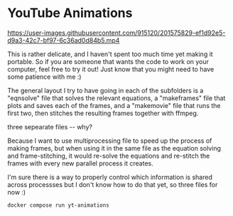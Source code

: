 # YouTube Animations



https://user-images.githubusercontent.com/915120/201575829-ef1d92e5-d9a3-42c7-bf97-6c36ad0d84b5.mp4


This is rather delicate, and I haven't spent too much time yet making it portable. So if you are someone that wants the code to work on your computer, feel free to try it out!
Just know that you might need to have some patience with me :)


The general layout I try to have going in each of the subfolders is a "eqnsolve" file that solves the relevant equations, a "makeframes" file that plots and saves each of the frames, and a "makemovie" file that runs the first two, then stitches the resulting frames together with ffmpeg. 

three sepearate files -- why? 

Because I want to use multiprocessing file to speed up the process of making frames, but when using it in the same file as the equation solving and frame-stitching, it would re-solve the equations and re-stitch the frames with every new parallel process it creates. 

I'm sure there is a way to properly control which information is shared across processses but I don't know how to do that yet, so three files for now :) 

```sh
docker compose run yt-animations
```
